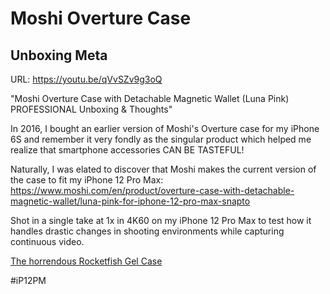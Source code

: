 # Moshi Overture Case

## Unboxing Meta

URL: https://youtu.be/qVvSZv9g3oQ

"Moshi Overture Case with Detachable Magnetic Wallet (Luna Pink) PROFESSIONAL Unboxing & Thoughts"

In 2016, I bought an earlier version of Moshi's Overture case for my iPhone 6S and remember it very fondly as the singular product which helped me realize that smartphone accessories CAN BE TASTEFUL!

Naturally, I was elated to discover that Moshi makes the current version of the case to fit my iPhone 12 Pro Max: https://www.moshi.com/en/product/overture-case-with-detachable-magnetic-wallet/luna-pink-for-iphone-12-pro-max-snapto

Shot in a single take at 1x in 4K60 on my iPhone 12 Pro Max to test how it handles drastic changes in shooting environments while capturing continuous video.

[The horrendous Rocketfish Gel Case](https://www.instagram.com/p/CLhE9Drh5Zh/?igshid=2woydhosswzu)

#iP12PM